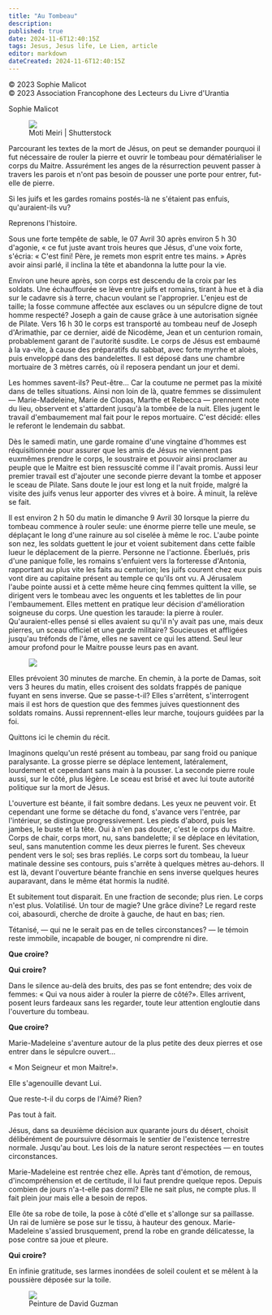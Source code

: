 ```yaml
---
title: "Au Tombeau"
description: 
published: true
date: 2024-11-6T12:40:15Z
tags: Jesus, Jesus life, Le Lien, article
editor: markdown
dateCreated: 2024-11-6T12:40:15Z
---
```


<p class="v-card v-sheet theme--light grey lighten-3 px-2">© 2023 Sophie Malicot<br>© 2023 Association Francophone des Lecteurs du Livre d'Urantia</p>

Sophie Malicot

<figure id="Figure_2" class="image urantiapedia image-style-align-right">
<img src="/image/article/Le_Lien/images_03/121.jpg">
<figcaption>Moti Meiri | Shutterstock</figcaption>
</figure>

Parcourant les textes de la mort de Jésus, on peut se demander pourquoi il fut nécessaire de rouler la pierre et ouvrir le tombeau pour dématérialiser le corps du Maitre. Assurément les anges de la résurrection peuvent passer à travers les parois et n'ont pas besoin de pousser une porte pour entrer, fut-elle de pierre.

Si les juifs et les gardes romains postés-là ne s'étaient pas enfuis, qu'auraient-ils vu?

Reprenons l'histoire.

Sous une forte tempête de sable, le 07 Avril 30 après environ 5 h 30 d'agonie, « ce fut juste avant trois heures que Jésus, d'une voix forte, s'écria: « C'est fini! Père, je remets mon esprit entre tes mains. » Après avoir ainsi parlé, il inclina la tête et abandonna la lutte pour la vie.

Environ une heure après, son corps est descendu de la croix par les soldats. Une échauffourée se lève entre juifs et romains, tirant à hue et à dia sur le cadavre sis à terre, chacun voulant se l'approprier. L'enjeu est de taille; la fosse commune affectée aux esclaves ou un sépulcre digne de tout homme respecté? Joseph a gain de cause grâce à une autorisation signée de Pilate. Vers 16 h 30 le corps est transporté au tombeau neuf de Joseph d'Arimathie, par ce dernier, aidé de Nicodème, Jean et un centurion romain, probablement garant de l'autorité susdite. Le corps de Jésus est embaumé à la va-vite, à cause des préparatifs du sabbat, avec forte myrrhe et aloès, puis enveloppé dans des bandelettes. Il est déposé dans une chambre mortuaire de 3 mètres carrés, où il reposera pendant un jour et demi.

Les hommes savent-ils? Peut-être... Car la coutume ne permet pas la mixité dans de telles situations. Ainsi non loin de là, quatre femmes se dissimulent — Marie-Madeleine, Marie de Clopas, Marthe et Rebecca — prennent note du lieu, observent et s'attardent jusqu'à la tombée de la nuit. Elles jugent le travail d'embaumement mal fait pour le repos mortuaire. C'est décidé: elles le referont le lendemain du sabbat.

Dès le samedi matin, une garde romaine d'une vingtaine d'hommes est réquisitionnée pour assurer que les amis de Jésus ne viennent pas euxmêmes prendre le corps, le soustraire et pouvoir ainsi proclamer au peuple que le Maitre est bien ressuscité comme il l'avait promis. Aussi leur premier travail est d'ajouter une seconde pierre devant la tombe et apposer le sceau de Pilate. Sans doute le jour est long et la nuit froide, malgré la visite des juifs venus leur apporter des vivres et à boire. À minuit, la relève se fait.

Il est environ 2 h 50 du matin le dimanche 9 Avril 30 lorsque la pierre du tombeau commence à rouler seule: une énorme pierre telle une meule, se déplaçant le long d'une rainure au sol ciselée à même le roc. L'aube pointe son nez, les soldats guettent le jour et voient subitement dans cette faible lueur le déplacement de la pierre. Personne ne l'actionne. Éberlués, pris d'une panique folle, les romains s'enfuient vers la forteresse d'Antonia, rapportant au plus vite les faits au centurion; les juifs courent chez eux puis vont dire au capitaine présent au temple ce qu'ils ont vu. A Jérusalem l'aube pointe aussi et à cette même heure cinq femmes quittent la ville, se dirigent vers le tombeau avec les onguents et les tablettes de lin pour l'embaumement. Elles mettent en pratique leur décision d'amélioration soigneuse du corps. Une question les taraude: la pierre à rouler. Qu'auraient-elles pensé si elles avaient su qu'il n'y avait pas une, mais deux pierres, un sceau officiel et une garde militaire? Soucieuses et affligées jusqu'au tréfonds de l'âme, elles ne savent ce qui les attend. Seul leur amour profond pour le Maitre pousse leurs pas en avant.

<figure id="Figure_3" class="image urantiapedia image-style-align-right">
<img src="/image/article/Le_Lien/images_03/122.jpg">
</figure>

Elles prévoient 30 minutes de marche. En chemin, à la porte de Damas, soit vers 3 heures du matin, elles croisent des soldats frappés de panique fuyant en sens inverse. Que se passe-t-il? Elles s'arrêtent, s'interrogent mais il est hors de question que des femmes juives questionnent des soldats romains. Aussi reprennent-elles leur marche, toujours guidées par la foi.

Quittons ici le chemin du récit.

Imaginons quelqu'un resté présent au
tombeau, par sang froid ou panique paralysante. La grosse pierre se déplace lentement, latéralement, lourdement et cependant sans main à la pousser. La seconde pierre roule aussi, sur le côté, plus légère. Le sceau est brisé et avec lui toute autorité politique sur la mort de Jésus.

L'ouverture est béante, il fait sombre dedans. Les yeux ne peuvent voir. Et cependant une forme se détache du fond, s'avance vers l'entrée, par l'intérieur, se distingue progressivement. Les pieds d'abord, puis les jambes, le buste et la tête. Oui à n'en pas douter, c'est le corps du Maitre. Corps de chair, corps mort, nu, sans bandelette; il se déplace en lévitation, seul, sans manutention comme les deux pierres le furent. Ses cheveux pendent vers le sol; ses bras repliés. Le corps sort du tombeau, la lueur matinale dessine ses contours, puis s'arrête à quelques mètres au-dehors. Il est là, devant l'ouverture béante franchie en sens inverse quelques heures auparavant, dans le même état hormis la nudité.

Et subitement tout disparait. En une fraction de seconde; plus rien. Le corps n'est plus. Volatilisé. Un tour de magie? Une grâce divine? Le regard reste coi, abasourdi, cherche de droite à gauche, de haut en bas; rien.

Tétanisé, — qui ne le serait pas en de telles circonstances? — le témoin reste immobile, incapable de bouger, ni comprendre ni dire.

**Que croire?**

**Qui croire?**

Dans le silence au-delà des bruits, des pas se font entendre; des voix de femmes: « Qui va nous aider à rouler la pierre de côté?». Elles arrivent, posent leurs fardeaux sans les regarder, toute leur attention engloutie dans l'ouverture du tombeau.

**Que croire?**

Marie-Madeleine s'aventure autour de la plus petite des deux pierres et ose entrer dans le sépulcre ouvert...

« Mon Seigneur et mon Maitre!».

Elle s'agenouille devant Lui.

Que reste-t-il du corps de l'Aimé? Rien?

Pas tout à fait.

Jésus, dans sa deuxième décision aux quarante jours du désert, choisit délibérément de poursuivre désormais le sentier de l'existence terrestre normale. Jusqu'au bout. Les lois de la nature seront respectées — en toutes circonstances.

Marie-Madeleine est rentrée chez elle. Après tant d'émotion, de remous, d'incompréhension et de certitude, il lui faut prendre quelque repos. Depuis combien de jours n'a-t-elle pas dormi? Elle ne sait plus, ne compte plus. Il fait plein jour mais elle a besoin de repos.

Elle ôte sa robe de toile, la pose à côté d'elle et s'allonge sur sa paillasse. Un rai de lumière se pose sur le tissu, à hauteur des genoux. Marie-Madeleine s'assied brusquement, prend la robe en grande délicatesse, la pose contre sa joue et pleure.

**Qui croire?**

En infinie gratitude, ses larmes inondées de soleil coulent et se mêlent à la poussière déposée sur la toile.

<figure id="Figure_4" class="image urantiapedia">
<img src="/image/article/Le_Lien/images_03/123.jpg">
<figcaption>Peinture de David Guzman</figcaption>
</figure>